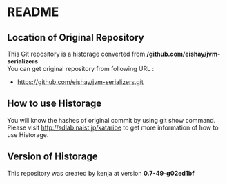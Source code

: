# README
## Location of Original Repository
This Git repository is a historage converted from **/github.com/eishay/jvm-serializers**  
You can get original repository from following URL :

- https://github.com/eishay/jvm-serializers.git

## How to use Historage
You will know the hashes of original commit by using git show command.  
Please visit <http://sdlab.naist.jp/kataribe> to get more information of how to use Historage.

## Version of Historage
This repository was created by kenja at version **0.7-49-g02ed1bf**

